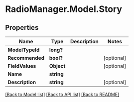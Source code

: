 # RadioManager.Model.Story
## Properties

Name | Type | Description | Notes
------------ | ------------- | ------------- | -------------
**ModelTypeId** | **long?** |  | 
**Recommended** | **bool?** |  | [optional] 
**FieldValues** | **Object** |  | [optional] 
**Name** | **string** |  | 
**Description** | **string** |  | [optional] 

[[Back to Model list]](../README.md#documentation-for-models) [[Back to API list]](../README.md#documentation-for-api-endpoints) [[Back to README]](../README.md)


